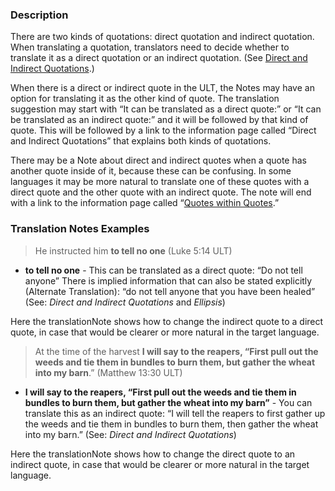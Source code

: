 
### Description

There are two kinds of quotations: direct quotation and indirect quotation. When translating a quotation, translators need to decide whether to translate it as a direct quotation or an indirect quotation.  (See [Direct and Indirect Quotations](../figs-quotations/01.md).)

When there is a direct or indirect quote in the ULT, the Notes may have an option for translating it as the other kind of quote. The translation suggestion may start with “It can be translated as a direct quote:” or “It can be translated as an indirect quote:” and it will be followed by that kind of quote. This will be followed by a link to the information page called “Direct and Indirect Quotations” that explains both kinds of quotations.

There may be a Note about direct and indirect quotes when a quote has another quote inside of it, because these can be confusing. In some languages it may be more natural to translate one of these quotes with a direct quote and the other quote with an indirect quote. The note will end with a link to the information page called “[Quotes within Quotes](../figs-quotesinquotes/01.md).”

### Translation Notes Examples

> He instructed him **to tell no one** (Luke 5:14 ULT)

* **to tell no one** - This can be translated as a direct quote: “Do not tell anyone” There is implied information that can also be stated explicitly (Alternate Translation): “do not tell anyone that you have been healed” (See: *Direct and Indirect Quotations* and *Ellipsis*)

Here the translationNote shows how to change the indirect quote to a direct quote, in case that would be clearer or more natural in the target language.

> At the time of the harvest **I will say to the reapers, “First pull out the weeds and tie them in bundles to burn them, but gather the wheat into my barn**.” (Matthew 13:30 ULT)

* **I will say to the reapers, “First pull out the weeds and tie them in bundles to burn them, but gather the wheat into my barn”** - You can translate this as an indirect quote: “I will tell the reapers to first gather up the weeds and tie them in bundles to burn them, then gather the wheat into my barn.” (See: *Direct and Indirect Quotations*)

Here the translationNote shows how to change the direct quote to an indirect quote, in case that would be clearer or more natural in the target language.